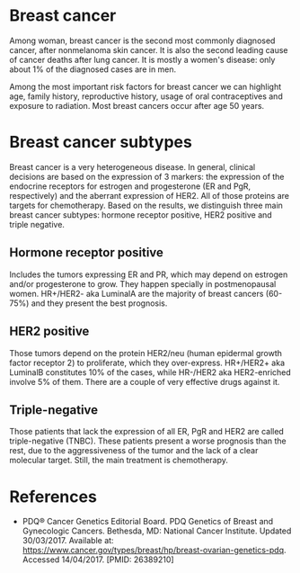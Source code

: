 # Breast cancer

Among woman, breast cancer is the second most commonly diagnosed cancer, after nonmelanoma skin cancer. It is also the second leading cause of cancer deaths after lung cancer. It is mostly a women's disease: only about 1% of the diagnosed cases are in men.

Among the most important risk factors for breast cancer we can highlight age, family history, reproductive history, usage of oral contraceptives and exposure to radiation. Most breast cancers occur after age 50 years.

# Breast cancer subtypes

Breast cancer is a very heterogeneous disease. In general, clinical decisions are based on the expression of 3 markers: the expression of the endocrine receptors for estrogen and progesterone (ER and PgR, respectively) and the aberrant expression of HER2. All of those proteins are targets for chemotherapy. Based on the results, we distinguish three main breast cancer subtypes: hormone receptor positive, HER2 positive and triple negative.

## Hormone receptor positive

Includes the tumors expressing ER and PR, which may depend on estrogen and/or progesterone to grow. They happen specially in postmenopausal women. HR+/HER2- aka LuminalA are the majority of breast cancers (60-75%) and they present the best prognosis.

## HER2 positive

Those tumors depend on the protein HER2/neu (human epidermal growth factor receptor 2) to proliferate, which they over-express. HR+/HER2+ aka LuminalB constitutes 10% of the cases, while HR-/HER2 aka HER2-enriched involve 5% of them. There are a couple of very effective drugs against it.

## Triple-negative

Those patients that lack the expression of all ER, PgR and HER2 are called triple-negative (TNBC). These patients present a worse prognosis than the rest, due to the aggressiveness of the tumor and the lack of a clear molecular target. Still, the main treatment is chemotherapy.

# References

* PDQ® Cancer Genetics Editorial Board. PDQ Genetics of Breast and Gynecologic Cancers. Bethesda, MD: National Cancer Institute. Updated 30/03/2017. Available at: https://www.cancer.gov/types/breast/hp/breast-ovarian-genetics-pdq. Accessed 14/04/2017. [PMID: 26389210]
